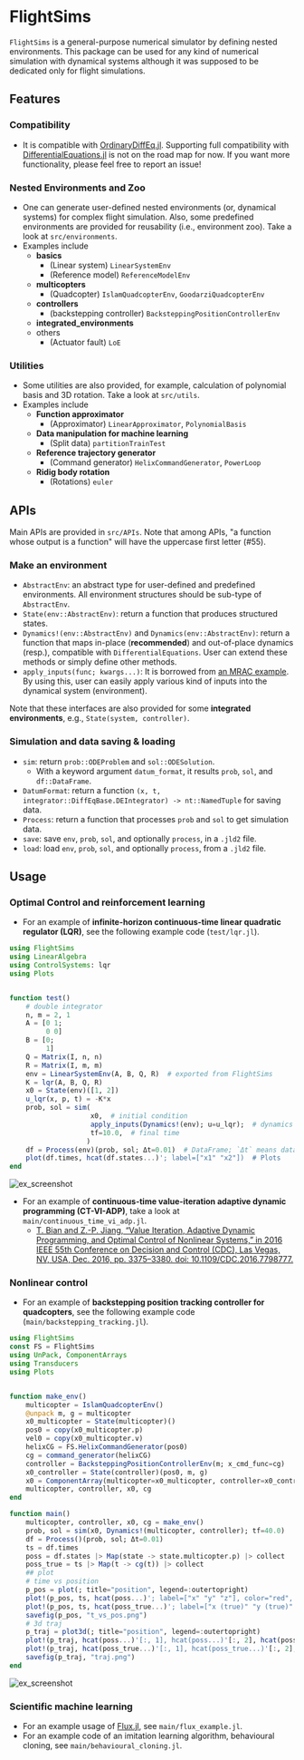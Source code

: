 # FlightSims
`FlightSims` is a general-purpose numerical simulator by defining nested environments.
This package can be used for any kind of numerical simulation with dynamical systems
although it was supposed to be dedicated only for flight simulations.

## Features
### Compatibility
- It is compatible with [OrdinaryDiffEq.jl](https://github.com/SciML/OrdinaryDiffEq.jl).
Supporting full compatibility with [DifferentialEquations.jl](https://github.com/SciML/DifferentialEquations.jl) is not on the road map for now.
If you want more functionality, please feel free to report an issue!

### Nested Environments and Zoo
- One can generate user-defined nested environments (or, dynamical systems) for complex flight simulation.
Also, some predefined environments are provided for reusability (i.e., environment zoo).
Take a look at `src/environments`.
- Examples include
    - **basics**
        - (Linear system) `LinearSystemEnv`
        - (Reference model) `ReferenceModelEnv`
    - **multicopters**
        - (Quadcopter) `IslamQuadcopterEnv`, `GoodarziQuadcopterEnv`
    - **controllers**
        - (backstepping controller) `BacksteppingPositionControllerEnv`
    - **integrated_environments**
    - others
        - (Actuator fault) `LoE`

### Utilities
- Some utilities are also provided, for example, calculation of polynomial basis and 3D rotation.
Take a look at `src/utils`.
- Examples include
    - **Function approximator**
        - (Approximator) `LinearApproximator`, `PolynomialBasis`
    - **Data manipulation for machine learning**
        - (Split data) `partitionTrainTest`
    - **Reference trajectory generator**
        - (Command generator) `HelixCommandGenerator`, `PowerLoop`
    - **Ridig body rotation**
        - (Rotations) `euler`

## APIs
Main APIs are provided in `src/APIs`.
Note that among APIs, "a function whose output is a function" will have the uppercase first letter (#55).

### Make an environment
- `AbstractEnv`: an abstract type for user-defined and predefined environments.
All environment structures should be sub-type of `AbstractEnv`.
- `State(env::AbstractEnv)`: return a function that produces structured states.
- `Dynamics!(env::AbstractEnv)` and `Dynamics(env::AbstractEnv)`: return a function that maps in-place (**recommended**) and out-of-place dynamics (resp.),
compatible with `DifferentialEquations`. User can extend these methods or simply define other methods.
- `apply_inputs(func; kwargs...)`: It is borrowed from [an MRAC example](https://jonniedie.github.io/ComponentArrays.jl/stable/examples/adaptive_control/). By using this, user can easily apply various kind of inputs into the dynamical system (environment).

Note that these interfaces are also provided for some **integrated environments**, e.g., `State(system, controller)`.

### Simulation and data saving & loading
- `sim`: return `prob::ODEProblem` and `sol::ODESolution`.
    - With a keyword argument `datum_format`, it results `prob`, `sol`, and `df::DataFrame`.
- `DatumFormat`: return a function `(x, t, integrator::DiffEqBase.DEIntegrator) -> nt::NamedTuple` for saving data.
- `Process`: return a function that processes `prob` and `sol` to get simulation data.
- `save`: save `env`, `prob`, `sol`, and optionally `process`,
in a `.jld2` file.
- `load`: load `env`, `prob`, `sol`, and optionally `process`,
from a `.jld2` file.

## Usage
### Optimal Control and reinforcement learning
- For an example of **infinite-horizon continuous-time linear quadratic regulator (LQR)**, see the following example code (`test/lqr.jl`).

```julia
using FlightSims
using LinearAlgebra
using ControlSystems: lqr
using Plots


function test()
    # double integrator
    n, m = 2, 1
    A = [0 1;
         0 0]
    B = [0;
         1]
    Q = Matrix(I, n, n)
    R = Matrix(I, m, m)
    env = LinearSystemEnv(A, B, Q, R)  # exported from FlightSims
    K = lqr(A, B, Q, R)
    x0 = State(env)([1, 2])
    u_lqr(x, p, t) = -K*x
    prob, sol = sim(
                    x0,  # initial condition
                    apply_inputs(Dynamics!(env); u=u_lqr);  # dynamics with input of LQR
                    tf=10.0,  # final time
                   )
    df = Process(env)(prob, sol; Δt=0.01)  # DataFrame; `Δt` means data sampling period.
    plot(df.times, hcat(df.states...)'; label=["x1" "x2"])  # Plots
end
```

![ex_screenshot](./figures/lqr.png)

- For an example of **continuous-time value-iteration adaptive dynamic programming (CT-VI-ADP)**, take a look at `main/continuous_time_vi_adp.jl`.
    - [T. Bian and Z.-P. Jiang, “Value Iteration, Adaptive Dynamic Programming, and Optimal Control of Nonlinear Systems,” in 2016 IEEE 55th Conference on Decision and Control (CDC), Las Vegas, NV, USA, Dec. 2016, pp. 3375–3380. doi: 10.1109/CDC.2016.7798777.](https://ieeexplore.ieee.org/document/7798777)

### Nonlinear control
- For an example of **backstepping position tracking controller for quadcopters**,
see the following example code (`main/backstepping_tracking.jl`).
```julia
using FlightSims
const FS = FlightSims
using UnPack, ComponentArrays
using Transducers
using Plots


function make_env()
    multicopter = IslamQuadcopterEnv()
    @unpack m, g = multicopter
    x0_multicopter = State(multicopter)()
    pos0 = copy(x0_multicopter.p)
    vel0 = copy(x0_multicopter.v)
    helixCG = FS.HelixCommandGenerator(pos0)
    cg = command_generator(helixCG)
    controller = BacksteppingPositionControllerEnv(m; x_cmd_func=cg)
    x0_controller = State(controller)(pos0, m, g)
    x0 = ComponentArray(multicopter=x0_multicopter, controller=x0_controller)
    multicopter, controller, x0, cg
end

function main()
    multicopter, controller, x0, cg = make_env()
    prob, sol = sim(x0, Dynamics!(multicopter, controller); tf=40.0)
    df = Process()(prob, sol; Δt=0.01)
    ts = df.times
    poss = df.states |> Map(state -> state.multicopter.p) |> collect
    poss_true = ts |> Map(t -> cg(t)) |> collect
    ## plot
    # time vs position
    p_pos = plot(; title="position", legend=:outertopright)
    plot!(p_pos, ts, hcat(poss...)'; label=["x" "y" "z"], color="red", ls=[:dash :dot :dashdot])
    plot!(p_pos, ts, hcat(poss_true...)'; label=["x (true)" "y (true)" "z (true)"], color="black", ls=[:dash :dot :dashdot])
    savefig(p_pos, "t_vs_pos.png")
    # 3d traj
    p_traj = plot3d(; title="position", legend=:outertopright)
    plot!(p_traj, hcat(poss...)'[:, 1], hcat(poss...)'[:, 2], hcat(poss...)'[:, 3]; label="position", color="red")
    plot!(p_traj, hcat(poss_true...)'[:, 1], hcat(poss_true...)'[:, 2], hcat(poss_true...)'[:, 3]; label="position (true)", color="black")
    savefig(p_traj, "traj.png")
end
```
![ex_screenshot](./figures/backstepping_tracking.png)

### Scientific machine learning
- For an example usage of [Flux.jl](https://github.com/FluxML/Flux.jl), see `main/flux_example.jl`.
- For an example code of an imitation learning algorithm, behavioural cloning, see `main/behavioural_cloning.jl`.
